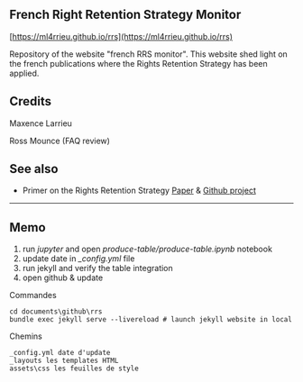 ## French Right Retention Strategy Monitor


[https://ml4rrieu.github.io/rrs](https://ml4rrieu.github.io/rrs)


Repository of the website "french RRS monitor". This website shed light on the french publications where the Rights Retention Strategy has been applied.



## Credits

Maxence Larrieu

Ross Mounce (FAQ review)


## See also 

* Primer on the Rights Retention Strategy [Paper](https://doi.org/10.5281/zenodo.4641752) & [Github project](https://github.com/sje30/rrs)





---------------

## Memo

1. run _jupyter_ and open _produce-table/produce-table.ipynb_ notebook
2. update date in _\_config.yml_ file
3. run jekyll and verify the table integration
4. open github & update

Commandes
```
cd documents\github\rrs 
bundle exec jekyll serve --livereload # launch jekyll website in local 

```

Chemins
```
_config.yml date d'update
_layouts les templates HTML
assets\css les feuilles de style
```